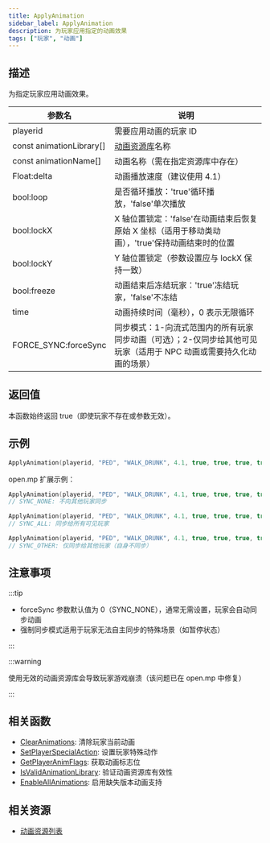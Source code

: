 ```yaml
---
title: ApplyAnimation
sidebar_label: ApplyAnimation
description: 为玩家应用指定的动画效果
tags: ["玩家", "动画"]
---
```


## 描述

为指定玩家应用动画效果。

| 参数名                   | 说明                                                                                                                |
| ------------------------ | ------------------------------------------------------------------------------------------------------------------- |
| playerid                 | 需要应用动画的玩家 ID                                                                                               |
| const animationLibrary[] | [动画资源库](../resources/animations)名称                                                                           |
| const animationName[]    | 动画名称（需在指定资源库中存在）                                                                                    |
| Float:delta              | 动画播放速度（建议使用 4.1）                                                                                        |
| bool:loop                | 是否循环播放：'true'循环播放，'false'单次播放                                                                       |
| bool:lockX               | X 轴位置锁定：'false'在动画结束后恢复原始 X 坐标（适用于移动类动画），'true'保持动画结束时的位置                    |
| bool:lockY               | Y 轴位置锁定（参数设置应与 lockX 保持一致）                                                                         |
| bool:freeze              | 动画结束后冻结玩家：'true'冻结玩家，'false'不冻结                                                                   |
| time                     | 动画持续时间（毫秒），0 表示无限循环                                                                                |
| FORCE_SYNC:forceSync     | 同步模式：1-向流式范围内的所有玩家同步动画（可选）；2-仅同步给其他可见玩家（适用于 NPC 动画或需要持久化动画的场景） |

## 返回值

本函数始终返回 true（即使玩家不存在或参数无效）。

## 示例

```c
ApplyAnimation(playerid, "PED", "WALK_DRUNK", 4.1, true, true, true, true, 1, 1);
```

open.mp 扩展示例：

```c
ApplyAnimation(playerid, "PED", "WALK_DRUNK", 4.1, true, true, true, true, 1, SYNC_NONE);
// SYNC_NONE: 不向其他玩家同步

ApplyAnimation(playerid, "PED", "WALK_DRUNK", 4.1, true, true, true, true, 1, SYNC_ALL);
// SYNC_ALL: 同步给所有可见玩家

ApplyAnimation(playerid, "PED", "WALK_DRUNK", 4.1, true, true, true, true, 1, SYNC_OTHER);
// SYNC_OTHER: 仅同步给其他玩家（自身不同步）
```

## 注意事项

:::tip

- forceSync 参数默认值为 0（SYNC_NONE），通常无需设置，玩家会自动同步动画
- 强制同步模式适用于玩家无法自主同步的特殊场景（如暂停状态）

:::

:::warning

使用无效的动画资源库会导致玩家游戏崩溃（该问题已在 open.mp 中修复）

:::

## 相关函数

- [ClearAnimations](ClearAnimations): 清除玩家当前动画
- [SetPlayerSpecialAction](SetPlayerSpecialAction): 设置玩家特殊动作
- [GetPlayerAnimFlags](GetPlayerAnimFlags): 获取动画标志位
- [IsValidAnimationLibrary](IsValidAnimationLibrary): 验证动画资源库有效性
- [EnableAllAnimations](EnableAllAnimations): 启用缺失版本动画支持

## 相关资源

- [动画资源列表](../resources/animations)
